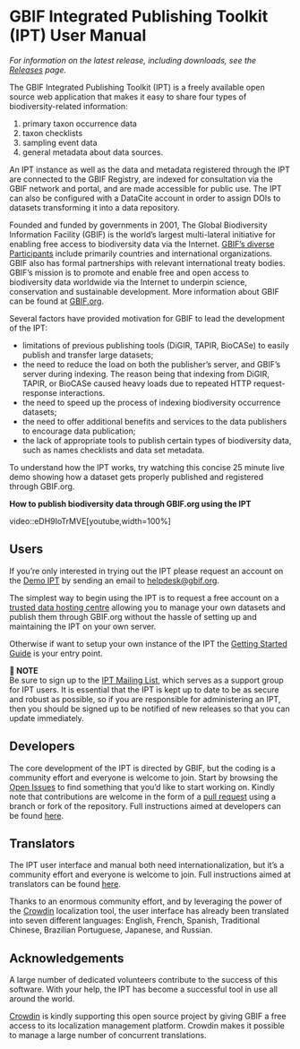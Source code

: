 # GBIF Integrated Publishing Toolkit (IPT) User Manual

_For information on the latest release, including downloads, see the [Releases](releases.adoc) page._

The GBIF Integrated Publishing Toolkit (IPT) is a freely available open source web application that makes it easy to share four types of biodiversity-related information:

1. primary taxon occurrence data
2. taxon checklists
3. sampling event data
4. general metadata about data sources.

An IPT instance as well as the data and metadata registered through the IPT are connected to the GBIF Registry, are indexed for consultation via the GBIF network and portal, and are made accessible for public use.  The IPT can also be configured with a DataCite account in order to assign DOIs to datasets transforming it into a data repository.

Founded and funded by governments in 2001, The Global Biodiversity Information Facility (GBIF) is the world’s largest multi-lateral initiative for enabling free access to biodiversity data via the
Internet. [GBIF’s diverse Participants](https://www.gbif.org/participation/participant-list) include primarily countries and
international organizations. GBIF also has formal partnerships with
relevant international treaty bodies. GBIF’s mission is to promote and enable free and open access to biodiversity data worldwide via the Internet to underpin science, conservation and sustainable development. More information about GBIF can be found at [GBIF.org](https://www.gbif.org/).

Several factors have provided motivation for GBIF to lead the development of the IPT:

* limitations of previous publishing tools (DiGIR, TAPIR, BioCASe) to easily publish and transfer large datasets;
* the need to reduce the load on both the publisher’s server, and GBIF’s server during indexing. The reason being that indexing from DiGIR, TAPIR, or BioCASe caused heavy loads due to repeated HTTP request-response interactions.
* the need to speed up the process of indexing biodiversity occurrence datasets;
* the need to offer additional benefits and services to the data publishers to encourage data publication;
* the lack of appropriate tools to publish certain types of biodiversity data, such as names checklists and data set metadata.

To understand how the IPT works, try watching this concise 25 minute live demo showing how a dataset gets properly published and registered through GBIF.org.

**How to publish biodiversity data through GBIF.org using the IPT**

video::eDH9IoTrMVE[youtube,width=100%]

## Users

If you’re only interested in trying out the IPT please request an account on the [Demo IPT](https://ipt.gbif.org/) by sending an email to helpdesk@gbif.org.

The simplest way to begin using the IPT is to request a free account on a [trusted data hosting centre](https://www.gbif.org/data-hosting-centres) allowing you to manage your own datasets and publish them through GBIF.org without the hassle of setting up and maintaining the IPT on your own server.

Otherwise if want to setup your own instance of the IPT the [Getting Started Guide](getting-started.adoc) is your entry point.

**📌 NOTE**\
Be sure to sign up to the [IPT Mailing List](https://lists.gbif.org/mailman/listinfo/ipt/), which serves as a support group for IPT users. It is essential that the IPT is kept up to date to be as secure and robust as possible, so if you are responsible for administering an IPT, then you should be signed up to be notified of new releases so that you can update immediately.

## Developers

The core development of the IPT is directed by GBIF, but the coding is a community effort and everyone is welcome to join. Start by browsing the [Open Issues](https://github.com/gbif/ipt/issues) to find something that you’d like to start working on. Kindly note that contributions are welcome in the form of a [pull request](https://help.github.com/articles/creating-a-pull-request/) using a branch or fork of the repository. Full instructions aimed at developers can be found [here](developer-guide.adoc).

## Translators

The IPT user interface and manual both need internationalization, but it’s a community effort and everyone is welcome to join. Full instructions aimed at translators can be found [here](translations.adoc).

Thanks to an enormous community effort, and by leveraging the power of the [Crowdin](https://crowdin.com/project/gbif-ipt) localization tool, the user interface has already been translated into seven different languages: English, French, Spanish, Traditional Chinese, Brazilian Portuguese, Japanese, and Russian.

## Acknowledgements

A large number of dedicated volunteers contribute to the success of this software. With your help, the IPT has become a successful tool in use all around the world.

[Crowdin](https://crowdin.com/) is kindly supporting this open source project by giving GBIF a free access to its localization management platform. Crowdin makes it possible to manage a large number of concurrent translations.
